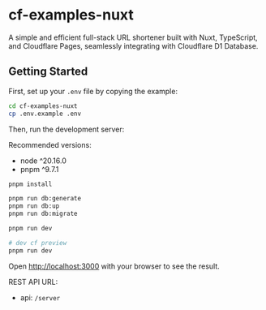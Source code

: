 # cf-examples-nuxt

A simple and efficient full-stack URL shortener built with Nuxt, TypeScript, and Cloudflare Pages, seamlessly integrating with Cloudflare D1 Database.

## Getting Started

First, set up your `.env` file by copying the example:

```bash
cd cf-examples-nuxt
cp .env.example .env
```

Then, run the development server:

Recommended versions:

- node ^20.16.0
- pnpm ^9.7.1

```bash
pnpm install

pnpm run db:generate
pnpm run db:up
pnpm run db:migrate

pnpm run dev

# dev cf preview
pnpm run dev

```

Open [http://localhost:3000](http://localhost:3000) with your browser to see the result.

REST API URL:

- api: `/server`

<!-- ``` bash

npm create cloudflare@latest cf-examples-nuxt -- --framework=nuxt

cf-examples-nuxt

pnpm run db:generate
pnpm run db:migrate:local

pnpm dlx wrangler d1 create prisma-demo-db
pnpm dlx wrangler d1 migrations create prisma-demo-db create_user_table
pnpm dlx prisma migrate diff --from-empty --to-schema-datamodel ./prisma/schema.prisma --script > migrations/0001_create_user_table.sql

pnpm dlx wrangler d1 migrations apply prisma-demo-db --local
pnpm dlx wrangler d1 migrations apply prisma-demo-db --remote

pnpm dlx wrangler d1 execute prisma-demo-db --command "INSERT INTO \"User\" (\"email\", \"name\") VALUES
('wudi@prisma.io', 'wudi (Local)');" --local
pnpm dlx wrangler d1 execute prisma-demo-db --command "INSERT INTO \"User\" (\"email\", \"name\") VALUES
('wudi@prisma.io', 'wudi (Remote)');" --remote

pnpm dlx prisma migrate diff \
  --from-empty \
  --to-schema-datamodel ./prisma/schema.prisma \
  --script \
  --output migrations/0003_create_user_table.sql

pnpm dlx prisma migrate diff \
  --from-local-d1 \
  --to-schema-datamodel ./prisma/schema.prisma \
  --script \
  --output migrations/0003_create_post_table.sql

pnpm dlx prisma generate
``` -->
